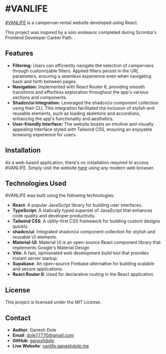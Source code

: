 # #VANLIFE

[#VANLIFE](https://vanlife.ganeshdole.me/) is a campervan rental website developed using React.

This project was inspired by a solo endeavor completed during Scrimba's Frontend Developer Career Path.

## Features

- **Filtering:** Users can efficiently navigate the selection of campervans through customizable filters. Applied filters persist in the URL parameters, ensuring a seamless experience even when navigating back and forth between pages.
- **Navigation:** Implemented with React Router 6, providing smooth transitions and effortless exploration throughout the app's various sections and components.
- **Shadcn/ui Integration:** Leveraged the shadcn/ui component collection using their CLI. This integration facilitated the inclusion of stylish and reusable elements, such as loading skeletons and accordions, enhancing the app's functionality and aesthetics.
- **User-friendly Interface:** The website boasts an intuitive and visually appealing interface styled with Tailwind CSS, ensuring an enjoyable browsing experience for users.

## Installation

As a web-based application, there's no installation required to access #VANLIFE. Simply visit the website [here](https://vanlife.ganeshdole.me/) using any modern web browser.

## Technologies Used

#VANLIFE was built using the following technologies:

- **React**: A popular JavaScript library for building user interfaces.
- **TypeScript**: A statically typed superset of JavaScript that enhances code quality and developer productivity.
- **Tailwind CSS**: A utility-first CSS framework for building custom designs quickly.
- **shadcn/ui**: Integrated shadcn/ui component collection for stylish and reusable UI elements.
- **Material-UI**: Material UI is an open-source React component library that implements Google's Material Design
- **Vite**: A fast, opinionated web development build tool that provides instant server startup.
- **Supabase**: An open-source Firebase alternative for building scalable and secure applications.
- **React Router 6**: Used for declarative routing in the React application.

## License

This project is licensed under the MIT License.

## Contact

- **Author**: Ganesh Dole
- **Email**: dole77770@gmail.com
- **GitHub**: [ganeshdole](https://github.com/ganeshdole)
- **Live Website**: [vanlife.ganeshdole.me](https://vanlife.ganeshdole.me/)

